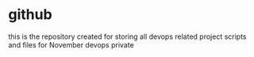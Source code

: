 # github
this is the repository created for storing all devops related project scripts and files for November devops private
